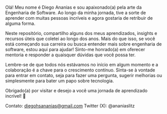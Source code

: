 Olá! Meu nome é Diego Ananias e sou apaixonado(a) pela arte da Engenharia de Software. Ao longo da minha jornada, tive a sorte de aprender com muitas pessoas incríveis e agora gostaria de retribuir de alguma forma.

Neste repositório, compartilho alguns dos meus aprendizados, insights e recursos úteis que coletei ao longo dos anos. Mais do que isso, se você está começando sua carreira ou busca entender mais sobre engenharia de software, estou aqui para ajudar! Sinto-me honrado(a) em oferecer mentoria e responder a quaisquer dúvidas que você possa ter.

Lembre-se de que todos nós estávamos no início em algum momento e a colaboração é a chave para o crescimento contínuo. Sinta-se à vontade para entrar em contato, seja para fazer uma pergunta, sugerir melhorias ou simplesmente para bater um papo sobre tecnologia.

Obrigado(a) por visitar e desejo a você uma jornada de aprendizado incrível! 🚀

Contato: diegohsananias@gmail.com
Twitter (X): @ananiaslitz
